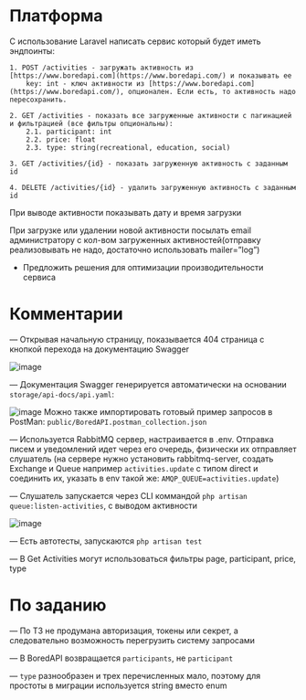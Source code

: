 # Платформа

С использование Laravel написать сервис который будет иметь эндпоинты:

    1. POST /activities - загружать активность из [https://www.boredapi.com](https://www.boredapi.com/) и показывать ее
        key: int - ключ активности из [https://www.boredapi.com](https://www.boredapi.com/), опционален. Если есть, то активность надо пересохранить.

    2. GET /activities - показать все загруженные активности с пагинацией и фильтрацией (все фильтры опциональны):
        2.1. participant: int
        2.2. price: float
        2.3. type: string(recreational, education, social)

    3. GET /activities/{id} - показать загруженную активность с заданным id

    4. DELETE /activities/{id} - удалить загруженную активность с заданным id

При выводе активности показывать дату и время загрузки

При загрузке или удалении новой активности посылать email администратору с кол-вом загруженных активностей(отправку реализовывать не надо, достаточно использовать mailer=”log”)

 * Предложить решения для оптимизации производительности сервиса

# Комментарии

— Открывая начальную страницу, показывается 404 страница с кнопкой перехода на документацию Swagger

![image](https://user-images.githubusercontent.com/16501564/213931367-1f835b59-9437-4629-9a16-548053d7913b.png)

— Документация Swagger генерируется автоматически на основании `storage/api-docs/api.yaml`:

![image](https://user-images.githubusercontent.com/16501564/213931374-9a4c3707-6655-4dad-9669-9574a22caa82.png)
Можно также импортировать готовый пример запросов в PostMan: `public/BoredAPI.postman_collection.json`

— Используется RabbitMQ сервер, настраивается в .env. Отправка писем и уведомлений идет через его очередь, физически их отправляет слушатель (на сервере нужно установить rabbitmq-server, создать Exchange и Queue например `activities.update` с типом direct и соединить их, указать в env такой же: `AMQP_QUEUE=activities.update`)

— Слушатель запускается через CLI коммандой `php artisan queue:listen-activities`, с выводом активности

![image](https://user-images.githubusercontent.com/16501564/213787458-b77ad171-256c-4383-aa1f-70f508334869.png)

— Есть автотесты, запускаются `php artisan test`

— В Get Activities могут использоваться фильтры page, participant, price, type

# По заданию

— По ТЗ не продумана авторизация, токены или секрет, а следовательно возможность перегрузить систему запросами

— В BoredAPI возвращается `participants`, не `participant`

— `type` разнообразен и трех перечисленных мало, поэтому для простоты в миграции используется string вместо enum
